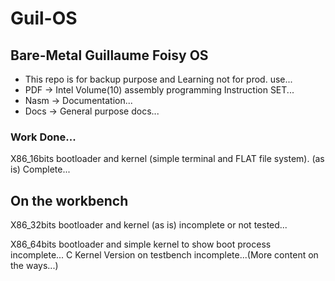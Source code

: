 # Guil-OS
## Bare-Metal Guillaume Foisy OS
 
- This repo is for backup purpose and Learning not for prod. use...
- PDF -> Intel Volume(10) assembly programming  Instruction SET...
- Nasm -> Documentation...
- Docs -> General purpose docs...
  
 ### Work Done...
 
 X86_16bits bootloader and kernel (simple terminal and FLAT file system).  (as is) Complete...


## On the workbench
 X86_32bits  bootloader and kernel (as is) incomplete or not tested...

 X86_64bits bootloader and simple kernel to show boot process incomplete...  C Kernel Version on testbench incomplete...(More content on the ways...)
